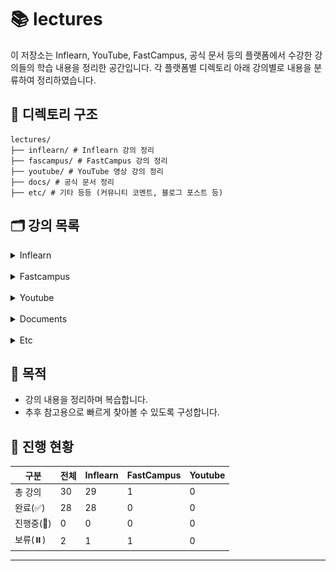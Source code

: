 # 📚 lectures

이 저장소는 Inflearn, YouTube, FastCampus, 공식 문서 등의 플랫폼에서 수강한 강의들의 학습 내용을 정리한 공간입니다. 각 플랫폼별 디렉토리 아래 강의별로 내용을 분류하여 정리하였습니다.

## 📁 디렉토리 구조

```plaintext
lectures/
├── inflearn/ # Inflearn 강의 정리
├── fascampus/ # FastCampus 강의 정리
├── youtube/ # YouTube 영상 강의 정리
├── docs/ # 공식 문서 정리
├── etc/ # 기타 등등 (커뮤니티 코멘트, 블로그 포스트 등)
```

## 🗂️ 강의 목록

<details>
<summary>Inflearn</summary>
<div markdown="1">

이 디렉토리는 [인프런(Inflearn)](https://www.inflearn.com) 플랫폼에서 수강한 강의들을 정리한 공간입니다. 강의별 디렉토리에는 실습 코드, 요약 노트, 참고 링크 등을 포함하고 있습니다.

## 📋 강의 목록

| No | 썸네일                                                                                                                                                                                                                                 | 강의명                                                | 강사명         | 디렉토리                                                                                                                                                  | 상태    | 비고 |
|----|-------------------------------------------------------------------------------------------------------------------------------------------------------------------------------------------------------------------------------------|----------------------------------------------------|-------------|-------------------------------------------------------------------------------------------------------------------------------------------------------|-------|----|
| 01 | <img src="https://cdn.inflearn.com/public/courses/333154/cover/7d446f00-12af-4924-a9cd-7e8c886bde59/333154.png?f=avif" width="200"/>                                                                                                | 스프링 시큐리티 완전 정복 [6.x 개정판]                           | 정수원         | [inflearn-spring-security-6](inflearn/inflearn-spring-security-6)                                                                                     | ✅ 완료  |    |
| 02 | <img src="https://cdn.inflearn.com/public/files/courses/334605/cover/01jp4nbwq730bwhvf4x7pkrftd?f=avif" width="200"/>                                                                                                               | 비전공자도 이해할 수 있는 Redis 입문/실전 (조회 성능 최적화편)            | JSCODE 박재성  | [inflearn-redis](inflearn/inflearn-redis)                                                                                                             | ✅ 완료  |    |
| 03 | <img src="https://cdn.inflearn.com/public/courses/332188/cover/930648e2-f2a1-4361-935e-dfb760db3eba/332188.png?f=avif" width="200"/>                                                                                                | 토비의 스프링 6 - 이해와 원리                                 | 토비          | [inflearn-toby-spring-6](inflearn/inflearn-toby-spring-6)                                                                                             | ✅ 완료  |    |
| 04 | <img src="https://cdn.inflearn.com/public/courses/330374/cover/36074b3a-dae2-46c8-9741-48588c057020/title.png?f=avif" width="200"/>                                                                                                 | Java/Spring 테스트를 추가하고 싶은 개발자들의 오답노트                | 김우근         | [inflearn-java-spring-test](inflearn/inflearn-java-spring-test)                                                                                       | ✅ 완료  |    |
| 05 | <img src="https://cdn.inflearn.com/public/courses/333120/cover/c772f27c-86d6-41b6-9c05-8ef883b2a4c7/333120.png?f=avif" width="200"/>                                                                                                | Readable Code: 읽기 좋은 코드를 작성하는 사고법                  | 박우빈         | [inflearn-readable-code](inflearn/inflearn-readable-code)                                                                                             | ✅ 완료  |    |
| 06 | <img src="https://cdn.inflearn.com/public/courses/330434/cover/504280b7-ea2e-4729-a0d4-157c30f35391/330434-eng.png?f=avif" width="200"/>                                                                                            | 스프링부트 JUnit 테스트 - 시큐리티를 활용한 Bank 애플리케이션            | 최주호         | [inflearn-spring-security-junit-bank-class](inflearn/inflearn-spring-security-junit-bank-class)                                                       | ✅ 완료  |    |
| 07 | <img src="https://cdn.inflearn.com/public/courses/329356/cover/5ac638b8-8310-48d2-9dbc-4776121834ef/329356-eng.png?f=avif" width="200"/>                                                                                            | 스프링 시큐리티 OAuth2                                    | 정수원         | [inflearn-spring-security-oauth2](inflearn/inflearn-spring-security-oauth2)                                                                           | ✅ 완료  |    |
| 08 | <img src="https://cdn.inflearn.com/public/files/courses/330452/cover/01jx9xw8c433n8hppthehe9r1g?f=avif" width="200"/>                                                                                                               | 한 입 크기로 잘라먹는 타입스크립트(TypeScript)                    | 이정환         | [inflearn-one-bite-typescript](inflearn/inflearn-one-bite-typescript)                                                                                 | ✅ 완료  |    |
| 09 | <img src="https://cdn.inflearn.com/public/courses/328284/cover/18612f29-4d6c-4804-a5e2-dc7e3a74b265/Git-GitHub--IFL.png?f=avif" width="200"/>                                                                                       | 제대로 파는 Git & GitHub - by 얄코(Yalco)                 | 얄팍한 코딩사전    | [inflearn-yalco-git-practice](inflearn/inflearn-yalco-git-practice)                                                                                   | ⏸️ 보류 |    |
| 10 | <img src="https://cdn.inflearn.com/public/courses/329295/cover/91207c2c-36ad-4c66-af8e-990193224b8a/329295.png?f=avif" width="200"/>                                                                                                | Practical Testing: 실용적인 테스트 가이드                    | 박우빈         | [inflearn-practical-testing](inflearn/inflearn-practical-testing)                                                                                     | ✅ 완료  |    |
| 11 | <img src="https://cdn.inflearn.com/public/courses/331046/cover/50352718-fd03-4d7f-a5e4-d9897d70ce6c/331046.PNG?f=avif" width="200"/>                                                                                                | spring boot actuator 파헤치기                          | Hello World | [inflearn-spring-boot-actuator-for-beginner](inflearn/inflearn-spring-boot-actuator-for-beginner)                                                     | ✅ 완료  |    |
| 12 | <img src="https://cdn.inflearn.com/public/course-324591-cover/fd1a1901-d1cb-4cf3-8335-3783693eb545?f=avif" width="200"/>                                                                                                            | 스프링 시큐리티                                           | 정수원         | [inflearn-spring-security-core](inflearn/inflearn-spring-security-core)<br/>[inflearn-spring-security-basic](inflearn/inflearn-spring-security-basic) | ✅ 완료  |    |
| 13 | <img src="https://cdn.inflearn.com/public/courses/329275/cover/5173e069-8ce9-45e8-905a-f0f5f345899c/329275-b-eng.png?f=avif" width="200"/>                                                                                          | Jenkins를 이용한 CI/CD Pipeline 구축                     | Dowon Lee   | [inflearn-cicd-pipeline-with-jenkins](inflearn/inflearn-cicd-pipeline-with-jenkins)                                                                   | ✅ 완료  |    |
| 14 | <img src="https://cdn.inflearn.com/public/courses/329894/cover/a672f016-0440-4fc4-bdf6-c37f6dbe4f80/328894-eng.png?f=avif" width="200"/>                                                                                            | 실습으로 배우는 선착순 이벤트 시스템                               | 최상용         | [inflearn-coupon-system](inflearn/inflearn-coupon-system)                                                                                             | ✅ 완료  |    |
| 15 | <img src="https://cdn.inflearn.com/public/courses/330264/cover/5d40d110-c372-42ef-ad06-fe01257225cc/330264-eng.png?f=avif" width="200"/>                                                                                            | 실전! 스프링부트 상품-주문 API 개발로 알아보는 TDD                   | 이중석         | [inflearn-tdd-product-order-service](inflearn/inflearn-tdd-product-order-service)                                                                     | ✅ 완료  |    |
| 16 | <img src="https://cdn.inflearn.com/public/courses/327901/cover/d0f80fce-6877-4058-91bb-dc1ef57339a2/327901-eng.png?f=avif" width="200"/>                                                                                            | 스프링 핵심 원리 - 고급편                                    | 김영한         | [inflearn-kyh-spring-aop](inflearn/inflearn-kyh-spring-aop)                                                                                           | ✅ 완료  |    |
| 17 | <img src="https://cdn.inflearn.com/public/courses/324119/course_cover/07c45106-3cfa-4dd6-93ed-a6449591831c/%E1%84%80%E1%85%B3%E1%84%85%E1%85%AE%E1%86%B8%205%20%E1%84%87%E1%85%A9%E1%86%A8%E1%84%89%E1%85%A1%204.png" width="200"/> | 실전! 스프링 부트와 JPA 활용1 - 웹 애플리케이션 개발                  | 김영한         | [inflearn-spring-data-jpa](inflearn/inflearn-spring-data-jpa)                                                                                         | ✅ 완료  |    |
| 18 | <img src="https://cdn.inflearn.com/public/courses/324476/course_cover/c712dd1a-80e3-413f-93af-ca89bddd6fe9/kyh_DSL2.png?f=avif" width="200"/>                                                                                       | 실전! Querydsl                                       | 김영한         | [inflearn-query-dsl](inflearn/inflearn-query-dsl)                                                                                                     | ✅ 완료  |    |
| 19 | <img src="https://cdn.inflearn.com/public/courses/328995/cover/8149920a-4b6f-480e-b7ac-10d71a5fef24/328995-eng.png?f=avif" width="200"/>                                                                                            | 재고시스템으로 알아보는 동시성이슈 해결방법                            | 최상용         | [inflearn-kotlin-library-app](inflearn/inflearn-kotlin-library-app)                                                                                   | ✅ 완료  |    |
| 20 | <img src="https://cdn.inflearn.com/public/courses/329248/cover/302bbe7f-5c3d-49f2-b23a-16f4f51e6ede/329248-eng2.png?f=avif" width="200"/>                                                                                           | 실전! 코틀린과 스프링 부트로 도서관리 애플리케이션 개발하기 (Java 프로젝트 리팩토링) | 최태현         | [inflearn-kotlin-library-app](inflearn/inflearn-kotlin-library-app)                                                                                   | ✅ 완료  |    |
| 21 | <img src="https://cdn.inflearn.com/public/files/courses/328340/cover/01jx9xv8sprqfcjdkhy723nw9y?f=avif" width="200"/>                                                                                                               | 한 입 크기로 잘라 먹는 리액트(React.js) : 기초부터 실전까지            | 이정환         | [inflearn-react-winterlood](inflearn/inflearn-react-winterlood)                                                                                       | ✅ 완료  |    |
| 22 | <img src="https://cdn.inflearn.com/public/courses/327527/cover/0915f7e5-f2e9-479c-b6d5-c3b1c389ff6e/327527-eng.png?f=avif" width="200"/>                                                                                            | 따라하며 배우는 NestJS                                    | John Ann    | [inflearn-nest-js](inflearn/inflearn-nest-js)                                                                                                         | ✅ 완료  |    |
| 23 | <img src="https://cdn.inflearn.com/public/courses/329398/cover/5e613ac4-cfe3-4a97-ac6d-929d9cd49647/329398-eng.jpg?f=avif" width="200"/>                                                                                            | 카프카 완벽 가이드 - 코어편                                   | 권철민         | [inflearn-kafka-perfect-guide-core](inflearn/inflearn-kafka-perfect-guide-core)                                                                       | ✅ 완료  |    |
| 24 | <img src="https://cdn.inflearn.com/public/courses/330459/cover/00d1bd8e-3b9d-4c62-b801-fea717c942fa/330459-eng.png?f=avif" width="200"/>                                                                                            | 스프링 부트 - 핵심 원리와 활용                                 | 김영한         | [inflearn-kyh-spring-boot](inflearn/inflearn-kyh-spring-boot)                                                                                         | ✅ 완료  |    |
| 25 | <img src="https://cdn.inflearn.com/public/courses/329974/cover/fe5d2e63-04c3-472e-9bd5-9b26857629a8/329974-eng.png?f=avif" width="200"/>                                                                                            | 토비의 스프링 부트 - 이해와 원리                                | 토비          | [inflearn-toby-spring-boot](inflearn/inflearn-toby-spring-boot)                                                                                       | ✅ 완료  |    |
| 26 | <img src="https://cdn.inflearn.com/public/courses/327744/cover/de286689-c862-424e-b99d-8407918be912/327744-eng.png?f=avif" width="200"/>                                                                                            | 스프링 배치                                             | 정수원         | [inflearn-spring-batch](inflearn/inflearn-spring-batch)                                                                                               | ✅ 완료  |    |
| 27 | <img src="https://cdn.inflearn.com/public/courses/334365/cover/ef04bc2b-b006-4152-bfa2-704dbed57aa0/334365.png?f=avif" width="200"/>                                                                                                | 스프링부트로 직접 만들면서 배우는 대규모 시스템 설계 - 게시판                | 쿠케          | [inflearn-kuke-board](inflearn/inflearn-kuke-board)                                                                                                   | ✅ 완료  |    |
| 28 | <img src="https://cdn.inflearn.com/public/files/courses/336964/cover/01jrag4tv09tfazwzs4xpmxxe2?f=avif" width="200"/>                                                                                                               | 스프링 웹 MVC 완전정복                                     | 정수원         | [inflearn-spring-mvc](inflearn/inflearn-spring-mvc)                                                                                                   | ✅ 완료  |    |
| 29 | <img src="https://cdn.inflearn.com/public/courses/332726/cover/b0615cb4-9620-4448-b7b3-6d0b00ee204a/332726.png?f=avif" width="200"/>                                                                                                | 개발자를 위한 쉬운 도커                                      | 데브위키        | [inflearn-easydocker-leafy](inflearn/inflearn-easydocker-leafy)                                                                                       | ✅ 완료  |    |

</div>
</details>
<br/>
<details>
<summary>Fastcampus</summary>
<div markdown="1">

이 디렉토리는 [패스트캠퍼스(Fastcampus)](https://www.fastcampus.co.kr) 플랫폼에서 수강한 강의들을 정리한 공간입니다. 강의별 디렉토리에는 실습 코드, 요약 노트, 참고 링크 등을
포함하고 있습니다.

## 📋 강의 목록

| No | 강의명                                                  | 디렉토리                                                                                            | 상태    | 비고 |
|----|------------------------------------------------------|-------------------------------------------------------------------------------------------------|-------|----|
| 01 | 10개 프로젝트로 완성하는 백엔드 개발(Java/Spring) 초격차 패키지 Online)   | [fastcampus-10-projects-backend-web](fastcampus/fastcampus-10-projects-backend-web)             | ⏸️ 보류 |    |
| 02 | 백엔드 개발자를 위한 한 번에 끝내는 대용량 데이터 & 트래픽 처리 초격차 패키지 Online | [fastcampus-big-data-and-traffic-handling](fastcampus/fastcampus-big-data-and-traffic-handling) | ⏸️ 보류 |    |

</div>
</details>
<br/>
<details>
<summary>Youtube</summary>
<div markdown="1">

이 디렉토리는 [유튜브(Youtube)](https://www.youtube.com) 플랫폼에서 시청한 영상들을 정리한 공간입니다. 강의별 디렉토리에는 실습 코드, 요약 노트, 참고 링크 등을 포함하고 있습니다.

## 📋 영상 목록

| No | 제목                                                           | 디렉토리                                                                                         | 링크                                                                                                                                                                     | 비고 |
|----|--------------------------------------------------------------|----------------------------------------------------------------------------------------------|------------------------------------------------------------------------------------------------------------------------------------------------------------------------|----|
| 01 | 모던 자바 (자바8) 못다한 이야기                                          | [modern-java-with-kevin](youtube/modern-java-with-kevin)                                     | [youtube](https://www.youtube.com/watch?v=mu9XfJofm8U&list=PLRIMoAKN8c6O8_VHOyBOhzBCeN7ShyJ27&index=2)                                                                 |    |
| 02 | Dan Vega Security                                            | [dan-vega-security](youtube/dan-vega-security)                                               | [youtube](https://www.youtube.com/@DanVega/videos)                                                                                                                     |    |
| 03 | Dan Vega Security JWT                                        | [dan-vega-security](youtube/dan-vega-security-jwt)                                           | [youtube](https://www.youtube.com/@DanVega/videos)                                                                                                                     |    |
| 04 | 토비의 스프링 부트 1 - 스프링 부트 앱에 초기화 코드를 넣는 방법 3가지                   | [toby-spring-boot-inject-initializer-code](youtube/toby-spring-boot-inject-initializer-code) | [youtube](https://www.youtube.com/watch?v=f017PD5BIEc)                                                                                                                 |    |
| 05 | Spring 6의 새로운 HTTP Interface와 3 가지 REST Clients 라이브 코딩       | [toby-spring-rest-client](youtube/toby-spring-rest-client)                                   | [youtube](https://www.youtube.com/watch?v=Kb37Q5GCyZs)                                                                                                                 |    |
| 06 | [Oracle Code Seoul 2017] Java 9과 Spring 5로 바라보는 Java의 변화와 도전 | [toby-request-mapping](youtube/toby-request-mapping)                                         | [youtube](https://www.youtube.com/watch?v=Kb37Q5GCyZs)                                                  [youtube](https://www.youtube.com/watch?v=BFjrmj4p3_Y&t=1474s) |    |
| 07 | 스프링부트로 MVP 백엔드 API 빠르게 개발하기(WMS 편)                           | [spring-boot-wms](youtube/spring-boot-wms)                                                   | [youtube](https://www.youtube.com/watch?v=tEcRdRZ0x2U)                                                  [youtube](https://www.youtube.com/watch?v=BFjrmj4p3_Y&t=1474s) |    |

</div>
</details>
<br/>
<details>
<summary>Documents</summary>
<div markdown="1">

이 디렉토리는 공식문서를 기반으로 학습한 내용을 정리한 공간입니다. 공식문서별 디렉토리에는 실습 코드, 요약 노트, 참고 링크 등을 포함하고 있습니다.

## 📋 문서 목록

| No | 썸네일                                                    | 공식문서            | 디렉토리                                    | 링크                                          | 비고 |
|----|--------------------------------------------------------|-----------------|-----------------------------------------|---------------------------------------------|----|
| 01 | <img src="docs/htmx/logo.webp" width="200"/>           | htmx            | [htmx](docs/htmx)                       | https://htmx.org/                           |    |
| 02 | <img src="docs/handlebars/logo.webp" width="200"/>     | handlebars      | [handlebars](docs/handlebars)           | https://handlebarsjs.com/                   |    |
| 03 | <img src="docs/thymeleaf/logo.png" width="200"/>       | thymeleaf       | [thymeleaf](docs/thymeleaf)             | https://www.thymeleaf.org/                  |    |
| 04 | <img src="docs/lucy-xss-filter/logo.jpg" width="200"/> | lucy-xss-filter | [lucy-xss-filter](docs/lucy-xss-filter) | https://naver.github.io/lucy-xss-filter/kr/ |    |

</div>
</details>
<br/>
<details>
<summary>Etc</summary>
<div markdown="1">

이 디렉토리는 커뮤니티 코멘트, 블로그 포스트 등을 기반으로 학습한 내용을 정리한 공간입니다. 디렉토리에는 실습 코드, 요약 노트, 참고 링크 등을 포함하고 있습니다.

## 📋 문서 목록

| No | 제목                                               | 디렉토리                                                                                     | 링크                                              | 비고 |
|----|--------------------------------------------------|------------------------------------------------------------------------------------------|-------------------------------------------------|----|
| 01 | @RequestBody 에서는 Setter 가 필요 없다                  | [request-body-no-need-setter](etc/request-body-no-need-setter)                           | https://jojoldu.tistory.com/407?category=635883 |    |
| 02 | Spring Boot 에서 JSP 사용시 jar 패키징이 가능한지 테스트         | [spring-boot-jsp-jar-test](etc/spring-boot-jsp-jar-test)                                 |                                                 |    |
| 03 | Spring ResponseEntity와 @ResponseBody 차이          | [spring-response-entity-and-response-body](etc/spring-response-entity-and-response-body) |                                                 |    |
| 04 | Spring에서 Bean 설계 시 항상 무상태(stateless)로 설계해야 하는 이유 | [spring-bean-stateless-test](etc/spring-bean-stateless-test)                             |                                                 |    |
| 05 | Toby's Spring Reading Club                       | [toby-spring-reading-club](etc/toby-spring-reading-club)                                 |                                                 |    |

</div>
</details>

## 📌 목적

- 강의 내용을 정리하며 복습합니다.
- 추후 참고용으로 빠르게 찾아볼 수 있도록 구성합니다.

## 📅 진행 현황

| 구분      | 전체 | Inflearn | FastCampus | Youtube |
|---------|----|----------|------------|---------|
| 총 강의    | 30 | 29       | 1          | 0       |
| 완료(✅)   | 28 | 28       | 0          | 0       |
| 진행중(🔄) | 0  | 0        | 0          | 0       |
| 보류(⏸️)  | 2  | 1        | 1          | 0       |

---
